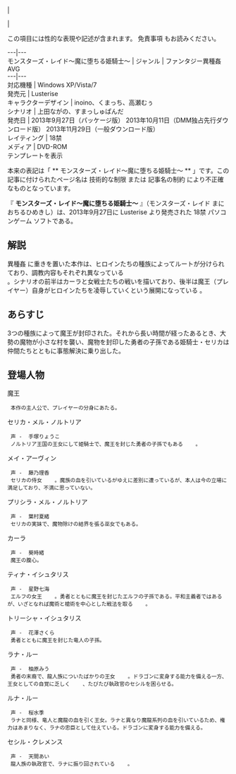 |

|

この項目には性的な表現や記述が含まれます。  免責事項  もお読みください。  
  
---|---  
モンスターズ・レイド〜魔に堕ちる姫騎士〜  |  ジャンル  |  ファンタジー異種姦AVG     
---|---  
対応機種  |  Windows XP/Vista/7     
発売元  |  Lusterise   
キャラクターデザイン  |  inoino、くまっち、高瀬むぅ     
シナリオ  |  上田ながの、すまっしゅぱんだ     
発売日  |  2013年9月27日（パッケージ版）    2013年10月11日（DMM独占先行ダウンロード版）  2013年11月29日（一般ダウンロード版）   
レイティング  |  18禁   
メディア  |  DVD-ROM   
テンプレートを表示  
  
本来の表記は「 ** モンスターズ・レイド〜魔に堕ちる姫騎士〜  ** 」です。この記事に付けられたページ名は  技術的な制限  または  記事名の制約
により不正確なものとなっています。

『 **モンスターズ・レイド〜魔に堕ちる姫騎士〜** 』（モンスターズ・レイド まにおちるひめきし）は、2013年9月27日に  Lusterise
より発売された  18禁  パソコンゲーム  ソフトである。

##  解説  

異種姦  に重きを置いた本作は、ヒロインたちの種族によってルートが分けられており、調教内容もそれぞれ異なっている  
。シナリオの前半はカーラと女戦士たちの戦いを描いており、後半は魔王（プレイヤー）自身がヒロインたちを凌辱していくという展開になっている    。

##  あらすじ  

3つの種族によって魔王が封印された。それから長い時間が経ったあるとき、大勢の魔物が小さな村を襲い、魔物を封印した勇者の子孫である姫騎士・セリカは仲間たちとともに事態解決に乗り出した。

##  登場人物  

魔王

     本作の主人公で、プレイヤーの分身にあたる。 
セリカ・メル・ノルトリア

     声 -  手塚りょうこ     
     ノルトリア王国の王女にして姫騎士で、魔王を封じた勇者の子孫でもある    。 
メイ・アーヴィン

     声 -  藤乃理香   
     セリカの侍女    。魔族の血を引いているがゆえに差別に遭っているが、本人は今の立場に満足しており、不満に思っていない。 
プリシラ・メル・ノルトリア

     声 -  葉村夏緒   
     セリカの実妹で、魔物除けの結界を張る巫女でもある。 
カーラ

     声 -  葵時緒   
     魔王の腹心。 
ティナ・イシュタリス

     声 -  星野七海     
     エルフの女王    。勇者とともに魔王を封じたエルフの子孫である。平和主義者ではあるが、いざとなれば魔術と槍術を中心とした戦法を取る    。 
トリーシャ・イシュタリス

     声 -  花澤さくら   
     勇者とともに魔王を封じた竜人の子孫。 
ラナ・ルー

     声 -  柚原みう     
     勇者の末裔で、龍人族についたばかりの王女    。ドラゴンに変身する能力を備える一方、王女としての自覚に乏しく    、たびたび執政官のセシルを困らせる。 
ルナ・ルー

     声 -  桜水季   
     ラナと同様、竜人と魔龍の血を引く王女。ラナと異なり魔龍系列の血を引いているため、権力はあまりなく、ラナの忠臣として仕えている。ドラゴンに変身する能力を備える。 
セシル・クレメンス

     声 -  天間あい   
     龍人族の執政官で、ラナに振り回されている    。 

